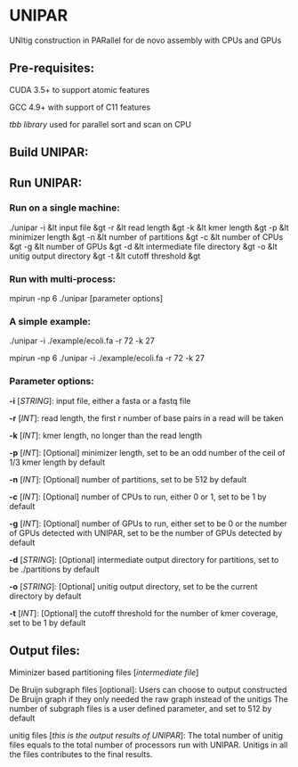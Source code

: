 # UNIPAR
UNItig construction in PARallel for de novo assembly with CPUs and GPUs

## Pre-requisites:

CUDA 3.5+ to support atomic features

GCC 4.9+ with support of C11 features

*tbb library* used for parallel sort and scan on CPU

## Build UNIPAR:

## Run UNIPAR:
### Run on a single machine:

./unipar -i &lt input file &gt -r &lt read length &gt -k &lt kmer length &gt -p &lt minimizer length &gt -n &lt number of partitions &gt -c &lt number of CPUs &gt -g &lt number of GPUs &gt -d &lt intermediate file directory &gt -o &lt unitig output directory &gt -t &lt cutoff threshold &gt
  
### Run with multi-process:
mpirun -np 6 ./unipar [parameter options]

### A simple example:

./unipar -i ./example/ecoli.fa -r 72 -k 27

mpirun -np 6 ./unipar -i ./example/ecoli.fa -r 72 -k 27

### Parameter options:
**-i** [*STRING*]: input file, either a fasta or a fastq file

**-r** [*INT*]: read length, the first r number of base pairs in a read will be taken

**-k** [*INT*]: kmer length, no longer than the  read length

**-p** [*INT*]: [Optional] minimizer length, set to be an odd number of the ceil of 1/3 kmer length by default

**-n** [*INT*]: [Optional] number of partitions, set to be 512 by default

**-c** [*INT*]: [Optional] number of CPUs to run, either 0 or 1, set to be 1 by default

**-g** [*INT*]: [Optional] number of GPUs to run, either set to be 0 or the number of GPUs detected with UNIPAR, set to be the number of GPUs detected by default

**-d** [*STRING*]: [Optional] intermediate output directory for partitions, set to be ./partitions by default

**-o** [*STRING*]: [Optional] unitig output directory, set to be the current directory by default

**-t** [*INT*]: [Optional] the cutoff threshold for the number of kmer coverage, set to be 1 by default


## Output files:

Miminizer based partitioning files [*intermediate file*]

De Bruijn subgraph files [optional]: 
Users can choose to output constructed De Bruijn graph if they only needed the raw graph instead of the unitigs
The number of subgraph files is a user defined parameter, and set to 512 by default

unitig files [*this is the output results of UNIPAR*]: 
The total number of unitig files equals to the total number of processors run with UNIPAR. Unitigs in all the files contributes to the final results.


